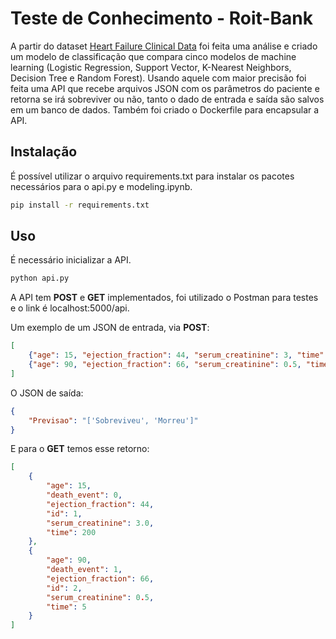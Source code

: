 # Teste de Conhecimento - Roit-Bank

A partir do dataset [Heart Failure Clinical Data](https://www.kaggle.com/andrewmvd/heart-failure-clinical-data) foi feita uma análise e criado um modelo de classificação que compara cinco modelos de machine learning (Logistic Regression, Support Vector, K-Nearest Neighbors, Decision Tree e Random Forest). Usando aquele com maior precisão foi feita uma API que recebe arquivos JSON com os parâmetros do paciente e retorna se irá sobreviver ou não, tanto o dado de entrada e saída são salvos em um banco de dados. Também foi criado o Dockerfile para encapsular a API.

## Instalação
É possível utilizar o arquivo requirements.txt para instalar os pacotes necessários para o api.py e modeling.ipynb.

```bash
pip install -r requirements.txt
```
## Uso
É necessário inicializar a API.

```bash
python api.py
```

A API tem **POST** e **GET** implementados, foi utilizado o Postman para testes e o link é localhost:5000/api.

Um exemplo de um JSON de entrada, via **POST**:
```json
[
    {"age": 15, "ejection_fraction": 44, "serum_creatinine": 3, "time": 200},
    {"age": 90, "ejection_fraction": 66, "serum_creatinine": 0.5, "time": 5}
]
```
O JSON de saída:
```json
{
    "Previsao": "['Sobreviveu', 'Morreu']"
}
```

E para o **GET** temos esse retorno:
```json
[
    {
        "age": 15,
        "death_event": 0,
        "ejection_fraction": 44,
        "id": 1,
        "serum_creatinine": 3.0,
        "time": 200
    },
    {
        "age": 90,
        "death_event": 1,
        "ejection_fraction": 66,
        "id": 2,
        "serum_creatinine": 0.5,
        "time": 5
    }
]
```

